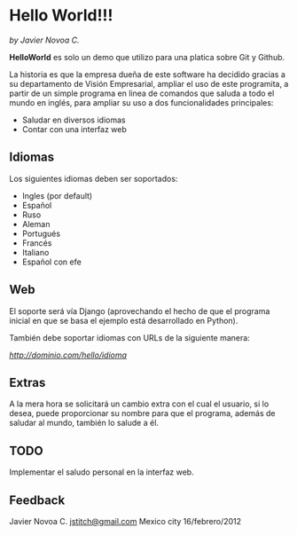 Hello World!!!
==============

*by Javier Novoa C.*


**HelloWorld** es solo un demo que utilizo para una platica sobre Git
  y Github.

La historia es que la empresa dueña de este software ha decidido
gracias a su departamento de Visión Empresarial, ampliar el uso de
este programita, a partir de un simple programa en linea de comandos
que saluda a todo el mundo en inglés, para ampliar su uso a dos
funcionalidades principales:

- Saludar en diversos idiomas
- Contar con una interfaz web


Idiomas
-------

Los siguientes idiomas deben ser soportados:

- Ingles (por default)
- Español
- Ruso
- Aleman
- Portugués
- Francés
- Italiano
- Español con efe


Web
---

El soporte será vía Django (aprovechando el hecho de que el programa
inicial en que se basa el ejemplo está desarrollado en Python).

También debe soportar idiomas con URLs de la siguiente manera:

*http://dominio.com/hello/idioma*


Extras
------

A la mera hora se solicitará un cambio extra con el cual el usuario,
si lo desea, puede proporcionar su nombre para que el programa, además
de saludar al mundo, también lo salude a él.


TODO
----

Implementar el saludo personal en la interfaz web.


Feedback
--------

Javier Novoa C.
jstitch@gmail.com
Mexico city
16/febrero/2012
